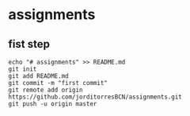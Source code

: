 # assignments

## fist step
```
echo "# assignments" >> README.md
git init
git add README.md
git commit -m "first commit"
git remote add origin https://github.com/jorditorresBCN/assignments.git
git push -u origin master
```

